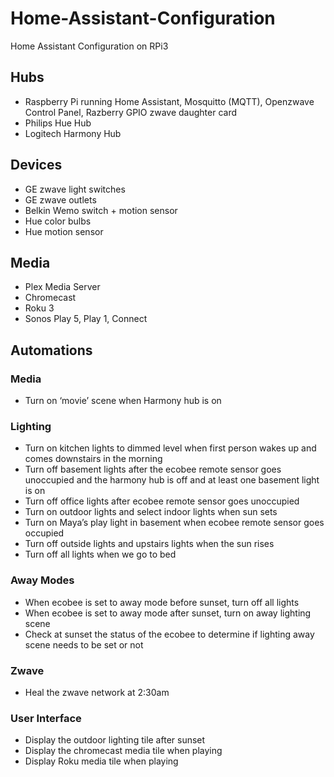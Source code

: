 # Home-Assistant-Configuration
Home Assistant Configuration on RPi3

## Hubs
* Raspberry Pi running Home Assistant, Mosquitto (MQTT), Openzwave Control Panel, Razberry GPIO zwave daughter card
* Philips Hue Hub
* Logitech Harmony Hub

## Devices
* GE zwave light switches
* GE zwave outlets
* Belkin Wemo switch + motion sensor
* Hue color bulbs
* Hue motion sensor

## Media
* Plex Media Server
* Chromecast
* Roku 3
* Sonos Play 5, Play 1, Connect

## Automations

### Media
* Turn on ‘movie’ scene when Harmony hub is on

### Lighting
* Turn on kitchen lights to dimmed level when first person wakes up and comes downstairs in the morning
* Turn off basement lights after the ecobee remote sensor goes unoccupied and the harmony hub is off and at least one basement light is on
* Turn off office lights after ecobee remote sensor goes unoccupied
* Turn on outdoor lights and select indoor lights when sun sets
* Turn on Maya’s play light in basement when ecobee remote sensor goes occupied
* Turn off outside lights and upstairs lights when the sun rises
* Turn off all lights when we go to bed

### Away Modes
* When ecobee is set to away mode before sunset, turn off all lights
* When ecobee is set to away mode after sunset, turn on away lighting scene
* Check at sunset the status of the ecobee to determine if lighting away scene needs to be set or not

### Zwave
* Heal the zwave network at 2:30am

### User Interface
* Display the outdoor lighting tile after sunset
* Display the chromecast media tile when playing
* Display Roku media tile when playing
